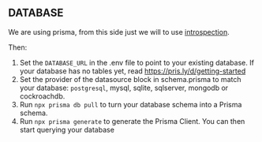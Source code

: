 ## DATABASE

We are using prisma, from this side just we will to use [introspection](https://www.prisma.io/docs/concepts/components/introspection).

Then:

1. Set the `DATABASE_URL` in the .env file to point to your existing database. If your database has no tables yet, read https://pris.ly/d/getting-started
2. Set the provider of the datasource block in schema.prisma to match your database: `postgresql`, mysql, sqlite, sqlserver, mongodb or cockroachdb.
3. Run `npx prisma db pull` to turn your database schema into a Prisma schema.
4. Run `npx prisma generate` to generate the Prisma Client. You can then start querying your database
